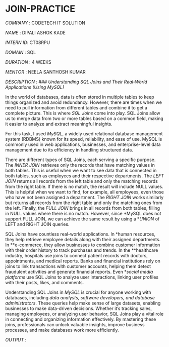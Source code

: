 # JOIN-PRACTICE
*COMPANY* : CODETECH IT SOLUTION

*NAME* : DIPALI ASHOK KADE

*INTERN ID*: CT08RPU

*DOMAIN* : SQL

*DURATION* : 4 WEEKS

*MENTOR* : NEELA SANTHOSH KUMAR

*DESCRIPTION* : ### *Understanding SQL Joins and Their Real-World Applications (Using MySQL)*  

In the world of databases, data is often stored in multiple tables to keep things organized and avoid redundancy. However, there are times when we need to pull information from different tables and combine it to get a complete picture. This is where *SQL Joins* come into play. SQL Joins allow us to merge data from two or more tables based on a common field, making it easier to analyze and extract meaningful insights.  

For this task, I used *MySQL*, a widely used relational database management system (RDBMS) known for its speed, reliability, and ease of use. MySQL is commonly used in web applications, businesses, and enterprise-level data management due to its efficiency in handling structured data.  

There are different types of SQL Joins, each serving a specific purpose. The *INNER JOIN* retrieves only the records that have matching values in both tables. This is useful when we want to see data that is connected in both tables, such as employees and their respective departments. The *LEFT JOIN* returns all records from the left table and only the matching records from the right table. If there is no match, the result will include NULL values. This is helpful when we want to find, for example, all employees, even those who have not been assigned a department. The *RIGHT JOIN* works similarly but returns all records from the right table and only the matching ones from the left. Finally, the *FULL JOIN* brings in all records from both tables, filling in NULL values where there is no match. However, since *MySQL does not support FULL JOIN, we can achieve the same result by using a **UNION* of LEFT and RIGHT JOIN queries.  

SQL Joins have countless real-world applications. In *human resources, they help retrieve employee details along with their assigned departments. In **e-commerce, they allow businesses to combine customer information with their order history to track purchases and trends. In the **healthcare industry, hospitals use joins to connect patient records with doctors, appointments, and medical reports. Banks and financial institutions rely on joins to link transactions with customer accounts, helping them detect fraudulent activities and generate financial reports. Even **social media platforms* use SQL Joins to analyze user interactions, linking user profiles with their posts, likes, and comments.  

Understanding SQL Joins in *MySQL* is crucial for anyone working with databases, including *data analysts, software developers, and database administrators*. These queries help make sense of large datasets, enabling businesses to make data-driven decisions. Whether it’s tracking sales, managing employees, or analyzing user behavior, SQL Joins play a vital role in connecting and organizing information effectively. By mastering these joins, professionals can unlock valuable insights, improve business processes, and make databases work more efficiently.

*OUTPUT* : 
